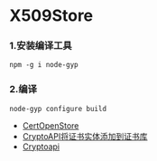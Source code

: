 # X509Store
### 1.安装编译工具
```
npm -g i node-gyp
```
### 2.编译
```
node-gyp configure build
```

* [CertOpenStore](https://msdn.microsoft.com/en-us/library/windows/desktop/aa376559%28v=vs.85%29.aspx?f=255&MSPPError=-2147217396)
* [CryptoAPI将证书实体添加到证书库](http://www.ituring.com.cn/article/197634)
* [Cryptoapi](http://www.cnblogs.com/lzjsky/archive/2010/09/21/1832239.html)